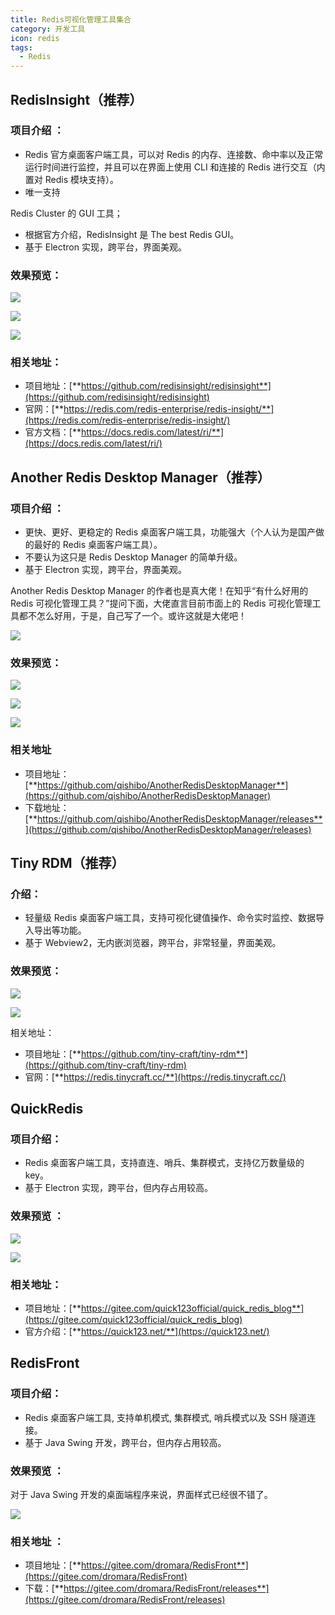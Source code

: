 ```yaml
---
title: Redis可视化管理工具集合
category: 开发工具
icon: redis
tags:
  - Redis
---
```




## RedisInsight（推荐）

### **项目介绍** ：

- Redis 官方桌面客户端工具，可以对 Redis 的内存、连接数、命中率以及正常运行时间进行监控，并且可以在界面上使用 CLI 和连接的 Redis 进行交互（内置对 Redis 模块支持）。
- 唯一支持

 Redis Cluster 的 GUI 工具；

- 根据官方介绍，RedisInsight 是 The best Redis GUI。
- 基于 Electron 实现，跨平台，界面美观。

### 效果预览：

![](https://seven97-blog.oss-cn-hangzhou.aliyuncs.com/imgs/202405010933481.png)

![](https://seven97-blog.oss-cn-hangzhou.aliyuncs.com/imgs/202405010934434.png)

![](https://seven97-blog.oss-cn-hangzhou.aliyuncs.com/imgs/202405010934681.png)

### 相关地址：

- 项目地址：[**https://github.com/redisinsight/redisinsight**](https://github.com/redisinsight/redisinsight)
- 官网：[**https://redis.com/redis-enterprise/redis-insight/**](https://redis.com/redis-enterprise/redis-insight/)
- 官方文档：[**https://docs.redis.com/latest/ri/**](https://docs.redis.com/latest/ri/)

## Another Redis Desktop Manager（推荐）

### 项目介绍 ：

- 更快、更好、更稳定的 Redis 桌面客户端工具，功能强大（个人认为是国产做的最好的 Redis 桌面客户端工具）。
- 不要认为这只是 Redis Desktop Manager 的简单升级。
- 基于 Electron 实现，跨平台，界面美观。

Another Redis Desktop Manager 的作者也是真大佬！在知乎“有什么好用的 Redis 可视化管理工具？”提问下面，大佬直言目前市面上的 Redis 可视化管理工具都不怎么好用，于是，自己写了一个。或许这就是大佬吧！

![](https://seven97-blog.oss-cn-hangzhou.aliyuncs.com/imgs/202405010935950.png)

### 效果预览：

![](https://seven97-blog.oss-cn-hangzhou.aliyuncs.com/imgs/202405010935616.png)

![](https://seven97-blog.oss-cn-hangzhou.aliyuncs.com/imgs/202405010935927.png)

![](https://seven97-blog.oss-cn-hangzhou.aliyuncs.com/imgs/202405010935780.png)



### 相关地址

- 项目地址：[**https://github.com/qishibo/AnotherRedisDesktopManager**](https://github.com/qishibo/AnotherRedisDesktopManager)
- 下载地址：[**https://github.com/qishibo/AnotherRedisDesktopManager/releases**](https://github.com/qishibo/AnotherRedisDesktopManager/releases)

## Tiny RDM（推荐）

### 介绍：

- 轻量级 Redis 桌面客户端工具，支持可视化键值操作、命令实时监控、数据导入导出等功能。
- 基于 Webview2，无内嵌浏览器，跨平台，非常轻量，界面美观。

### 效果预览：

![](https://seven97-blog.oss-cn-hangzhou.aliyuncs.com/imgs/202405010936329.png)

![](https://seven97-blog.oss-cn-hangzhou.aliyuncs.com/imgs/202405010936493.png)

相关地址：

- 项目地址：[**https://github.com/tiny-craft/tiny-rdm**](https://github.com/tiny-craft/tiny-rdm)
- 官网：[**https://redis.tinycraft.cc/**](https://redis.tinycraft.cc/)

## QuickRedis

### 项目介绍：

- Redis 桌面客户端工具，支持直连、哨兵、集群模式，支持亿万数量级的 key。
- 基于 Electron 实现，跨平台，但内存占用较高。

### 效果预览 ：

![](https://seven97-blog.oss-cn-hangzhou.aliyuncs.com/imgs/202405010937741.png)

![](https://seven97-blog.oss-cn-hangzhou.aliyuncs.com/imgs/202405010937153.png)

### 相关地址：

- 项目地址：[**https://gitee.com/quick123official/quick_redis_blog**](https://gitee.com/quick123official/quick_redis_blog)
- 官方介绍：[**https://quick123.net/**](https://quick123.net/)

## RedisFront

### 项目介绍：

- Redis 桌面客户端工具, 支持单机模式, 集群模式, 哨兵模式以及 SSH 隧道连接。
- 基于 Java Swing 开发，跨平台，但内存占用较高。

### 效果预览 ：

对于 Java Swing 开发的桌面端程序来说，界面样式已经很不错了。

![](https://seven97-blog.oss-cn-hangzhou.aliyuncs.com/imgs/202405010938867.png)

### 相关地址 ：

- 项目地址：[**https://gitee.com/dromara/RedisFront**](https://gitee.com/dromara/RedisFront)
- 下载：[**https://gitee.com/dromara/RedisFront/releases**](https://gitee.com/dromara/RedisFront/releases)



